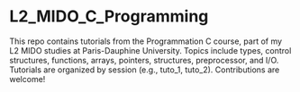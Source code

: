 # L2_MIDO_C_Programming
This repo contains tutorials from the Programmation C course, part of my L2 MIDO studies at Paris-Dauphine University. Topics include types, control structures, functions, arrays, pointers, structures, preprocessor, and I/O. Tutorials are organized by session (e.g., tuto_1, tuto_2). Contributions are welcome!
